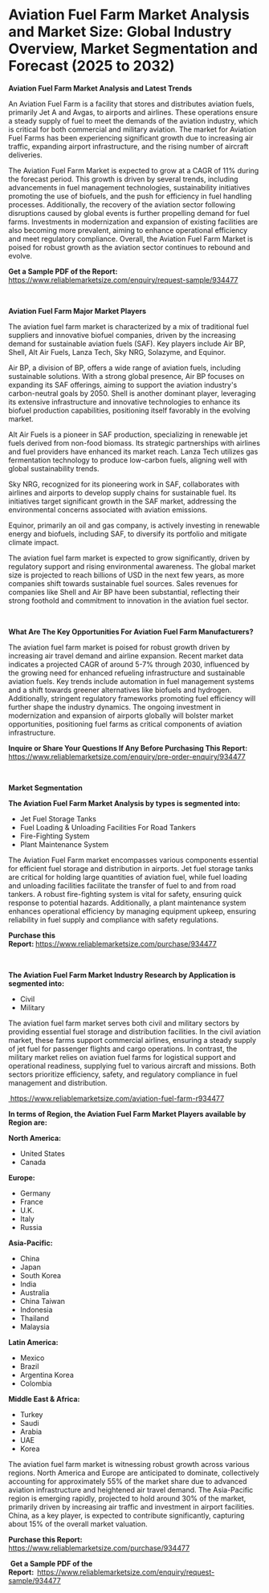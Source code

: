 <p><h1>Aviation Fuel Farm Market Analysis and Market Size: Global Industry Overview, Market Segmentation and Forecast (2025 to 2032)</h1></p><p><strong>Aviation Fuel Farm Market Analysis and Latest Trends</strong></p>
<p><p>An Aviation Fuel Farm is a facility that stores and distributes aviation fuels, primarily Jet A and Avgas, to airports and airlines. These operations ensure a steady supply of fuel to meet the demands of the aviation industry, which is critical for both commercial and military aviation. The market for Aviation Fuel Farms has been experiencing significant growth due to increasing air traffic, expanding airport infrastructure, and the rising number of aircraft deliveries.</p><p>The Aviation Fuel Farm Market is expected to grow at a CAGR of 11% during the forecast period. This growth is driven by several trends, including advancements in fuel management technologies, sustainability initiatives promoting the use of biofuels, and the push for efficiency in fuel handling processes. Additionally, the recovery of the aviation sector following disruptions caused by global events is further propelling demand for fuel farms. Investments in modernization and expansion of existing facilities are also becoming more prevalent, aiming to enhance operational efficiency and meet regulatory compliance. Overall, the Aviation Fuel Farm Market is poised for robust growth as the aviation sector continues to rebound and evolve.</p></p>
<p><strong>Get a Sample PDF of the Report:&nbsp;</strong> <a href="https://www.reliablemarketsize.com/enquiry/request-sample/934477?utm_campaign=3270&utm_medium=2&utm_source=Github&utm_content=ia&utm_term=18042025&utm_id=aviation-fuel-farm">https://www.reliablemarketsize.com/enquiry/request-sample/934477</a></p>
<p>&nbsp;</p>
<p><strong>Aviation Fuel Farm Major Market Players</strong></p>
<p><p>The aviation fuel farm market is characterized by a mix of traditional fuel suppliers and innovative biofuel companies, driven by the increasing demand for sustainable aviation fuels (SAF). Key players include Air BP, Shell, Alt Air Fuels, Lanza Tech, Sky NRG, Solazyme, and Equinor.</p><p>Air BP, a division of BP, offers a wide range of aviation fuels, including sustainable solutions. With a strong global presence, Air BP focuses on expanding its SAF offerings, aiming to support the aviation industry's carbon-neutral goals by 2050. Shell is another dominant player, leveraging its extensive infrastructure and innovative technologies to enhance its biofuel production capabilities, positioning itself favorably in the evolving market.</p><p>Alt Air Fuels is a pioneer in SAF production, specializing in renewable jet fuels derived from non-food biomass. Its strategic partnerships with airlines and fuel providers have enhanced its market reach. Lanza Tech utilizes gas fermentation technology to produce low-carbon fuels, aligning well with global sustainability trends.</p><p>Sky NRG, recognized for its pioneering work in SAF, collaborates with airlines and airports to develop supply chains for sustainable fuel. Its initiatives target significant growth in the SAF market, addressing the environmental concerns associated with aviation emissions.</p><p>Equinor, primarily an oil and gas company, is actively investing in renewable energy and biofuels, including SAF, to diversify its portfolio and mitigate climate impact. </p><p>The aviation fuel farm market is expected to grow significantly, driven by regulatory support and rising environmental awareness. The global market size is projected to reach billions of USD in the next few years, as more companies shift towards sustainable fuel sources. Sales revenues for companies like Shell and Air BP have been substantial, reflecting their strong foothold and commitment to innovation in the aviation fuel sector.</p></p>
<p>&nbsp;</p>
<p><strong>What Are The Key Opportunities For Aviation Fuel Farm Manufacturers?</strong></p>
<p><p>The aviation fuel farm market is poised for robust growth driven by increasing air travel demand and airline expansion. Recent market data indicates a projected CAGR of around 5-7% through 2030, influenced by the growing need for enhanced refueling infrastructure and sustainable aviation fuels. Key trends include automation in fuel management systems and a shift towards greener alternatives like biofuels and hydrogen. Additionally, stringent regulatory frameworks promoting fuel efficiency will further shape the industry dynamics. The ongoing investment in modernization and expansion of airports globally will bolster market opportunities, positioning fuel farms as critical components of aviation infrastructure.</p></p>
<p><strong>Inquire or Share Your Questions If Any Before Purchasing This Report:</strong> <a href="https://www.reliablemarketsize.com/enquiry/pre-order-enquiry/934477?utm_campaign=3270&utm_medium=2&utm_source=Github&utm_content=ia&utm_term=18042025&utm_id=aviation-fuel-farm">https://www.reliablemarketsize.com/enquiry/pre-order-enquiry/934477</a></p>
<p>&nbsp;</p>
<p><strong>Market Segmentation</strong></p>
<p><strong>The Aviation Fuel Farm Market Analysis by types is segmented into:</strong></p>
<p><ul><li>Jet Fuel Storage Tanks</li><li>Fuel Loading & Unloading Facilities For Road Tankers</li><li>Fire-Fighting System</li><li>Plant Maintenance System</li></ul></p>
<p><p>The Aviation Fuel Farm market encompasses various components essential for efficient fuel storage and distribution in airports. Jet fuel storage tanks are critical for holding large quantities of aviation fuel, while fuel loading and unloading facilities facilitate the transfer of fuel to and from road tankers. A robust fire-fighting system is vital for safety, ensuring quick response to potential hazards. Additionally, a plant maintenance system enhances operational efficiency by managing equipment upkeep, ensuring reliability in fuel supply and compliance with safety regulations.</p></p>
<p><strong>Purchase this Report:&nbsp;</strong><a href="https://www.reliablemarketsize.com/purchase/934477?utm_campaign=3270&utm_medium=2&utm_source=Github&utm_content=ia&utm_term=18042025&utm_id=aviation-fuel-farm">https://www.reliablemarketsize.com/purchase/934477</a></p>
<p>&nbsp;</p>
<p><strong>The Aviation Fuel Farm Market Industry Research by Application is segmented into:</strong></p>
<p><ul><li>Civil</li><li>Military</li></ul></p>
<p><p>The aviation fuel farm market serves both civil and military sectors by providing essential fuel storage and distribution facilities. In the civil aviation market, these farms support commercial airlines, ensuring a steady supply of jet fuel for passenger flights and cargo operations. In contrast, the military market relies on aviation fuel farms for logistical support and operational readiness, supplying fuel to various aircraft and missions. Both sectors prioritize efficiency, safety, and regulatory compliance in fuel management and distribution.</p></p>
<p><a href="https://www.reliablemarketsize.com/aviation-fuel-farm-r934477?utm_campaign=3270&utm_medium=2&utm_source=Github&utm_content=ia&utm_term=18042025&utm_id=aviation-fuel-farm">&nbsp;https://www.reliablemarketsize.com/aviation-fuel-farm-r934477</a></p>
<p><strong>In terms of Region, the Aviation Fuel Farm Market Players available by Region are:</strong></p>
<p>
    <p> <strong> North America: </strong>
        <ul>
            <li>United States</li>
            <li>Canada</li>
        </ul>
        </p> 
    <p> <strong> Europe: </strong>
        <ul>
            <li>Germany</li>
            <li>France</li>
            <li>U.K.</li>
            <li>Italy</li>
            <li>Russia</li>
        </ul>
        </p> 
    <p> <strong> Asia-Pacific: </strong>
        <ul>
            <li>China</li>
            <li>Japan</li>
            <li>South Korea</li>
            <li>India</li>
            <li>Australia</li>
            <li>China Taiwan</li>
            <li>Indonesia</li>
            <li>Thailand</li>
            <li>Malaysia</li>
        </ul>
        </p> 
    <p> <strong> Latin America: </strong>
        <ul>
            <li>Mexico</li>
            <li>Brazil</li>
            <li>Argentina Korea</li>
            <li>Colombia</li>
        </ul>
        </p> 
    <p> <strong> Middle East & Africa: </strong>
        <ul>
            <li>Turkey</li>
            <li>Saudi</li>
            <li>Arabia</li>
            <li>UAE</li>
            <li>Korea</li>
        </ul>
    </p>
    </p>
<p><p>The aviation fuel farm market is witnessing robust growth across various regions. North America and Europe are anticipated to dominate, collectively accounting for approximately 55% of the market share due to advanced aviation infrastructure and heightened air travel demand. The Asia-Pacific region is emerging rapidly, projected to hold around 30% of the market, primarily driven by increasing air traffic and investment in airport facilities. China, as a key player, is expected to contribute significantly, capturing about 15% of the overall market valuation.</p></p>
<p><strong>Purchase this Report: </strong><a href="https://www.reliablemarketsize.com/purchase/934477?utm_campaign=3270&utm_medium=2&utm_source=Github&utm_content=ia&utm_term=18042025&utm_id=aviation-fuel-farm">https://www.reliablemarketsize.com/purchase/934477</a></p>
<p>&nbsp;<strong>Get a Sample PDF of the Report:&nbsp;&nbsp;</strong><a href="https://www.reliablemarketsize.com/enquiry/request-sample/934477?utm_campaign=3270&utm_medium=2&utm_source=Github&utm_content=ia&utm_term=18042025&utm_id=aviation-fuel-farm">https://www.reliablemarketsize.com/enquiry/request-sample/934477</a></p>
<p><strong></strong></p>
<p><p></p><p></p><p></p></p>